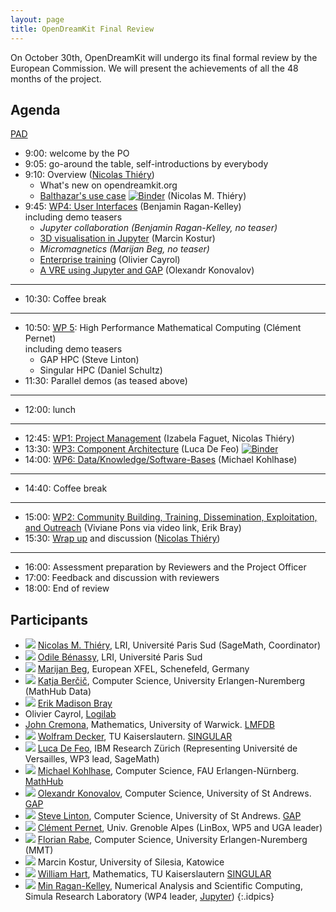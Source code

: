 ```yaml
---
layout: page
title: OpenDreamKit Final Review
---
```


On October 30th, OpenDreamKit will undergo its final formal review
by the European Commission. We will present the achievements of all the
48 months of the project.

## Agenda

[PAD](https://hackmd.io/TpyMyvlzTPmajWX3TtwfHw)

- 9:00: welcome by the PO
- 9:05: go-around the table, self-introductions by everybody
- 9:10: Overview ([Nicolas Thiéry](http://Nicolas.Thiery.name))
  - What's new on opendreamkit.org
  - [Balthazar's use case](https://nbviewer.jupyter.org/github/OpenDreamKit/demo-semigroup-representation-theory/master?filepath=demo.ipynb) [![Binder](https://mybinder.org/badge_logo.svg)](https://mybinder.org/v2/gh/OpenDreamKit/demo-semigroup-representation-theory/master?filepath=demo.ipynb)
    (Nicolas M. Thiéry)
- 9:45: [WP4: User Interfaces](WP4.pdf)
  (Benjamin Ragan-Kelley)<br/>
    including demo teasers
    - *Jupyter collaboration (Benjamin Ragan-Kelley, no teaser)*
    - [3D visualisation in Jupyter](./wp4-k3d-vis.pdf)
      (Marcin Kostur)
    - *Micromagnetics (Marijan Beg, no teaser)*
    - [Enterprise training](./wp4_lightning_talk-vre_for_professional_training.pdf)
      (Olivier Cayrol)
    - [A VRE using Jupyter and GAP](./WP4_lightning_talk-Jupyter_and_GAP.pdf) (Olexandr Konovalov)

***

- 10:30: Coffee break

***

- 10:50: [WP 5](WP5.pdf): High Performance Mathematical Computing (Clément Pernet)<br/>
    including demo teasers
    - GAP HPC (Steve Linton)
    - Singular HPC (Daniel Schultz)
- 11:30: Parallel demos (as teased above)

***

- 12:00: lunch

***

- 12:45: [WP1: Project Management](WP1.pdf) (Izabela Faguet, Nicolas Thiéry)
- 13:30: [WP3: Component Architecture](https://nbviewer.jupyter.org/github/OpenDreamKit/OpenDreamKit.github.io/rp3-wp3-presentation-2?filepath=meetings%2F2019-10-30-Luxembourg%2FProjectReview%2FWP3.ipynb) (Luca De Feo) [![Binder](https://mybinder.org/badge_logo.svg)](https://mybinder.org/v2/gh/OpenDreamKit/OpenDreamKit.github.io/rp3-wp3-presentation-2/master?filepath=meetings%252F2019-10-30-Luxembourg%252FProjectReview%252FWP3.ipynb)
- 14:00: [WP6: Data/Knowledge/Software-Bases](./WP6.pdf) (Michael Kohlhase)

***

- 14:40: Coffee break

***

- 15:00: [WP2: Community Building, Training, Dissemination, Exploitation, and Outreach](WP2) (Viviane Pons via video link, Erik Bray)
- 15:30: [Wrap up](wrapup-final.pdf) and discussion ([Nicolas Thiéry](http://Nicolas.Thiery.name))

***

- 16:00: Assessment preparation by Reviewers and the Project Officer
- 17:00: Feedback and discussion with reviewers
- 18:00: End of review

## Participants

- ![](http://nicolas.thiery.name/id.jpg) [Nicolas M. Thiéry](http://Nicolas.Thiery.name), LRI, Université Paris Sud (SageMath, Coordinator)
- ![](https://img-0.journaldunet.com/cpztLhBur-LtpWcLV_witkYrvdw=/250x/smart/d8950c0639354214bf9a748c7c4a9f84/ccmcms-jdn/2235975.jpg) [Odile Bénassy](http://github.com/zerline), LRI, Université Paris Sud
- ![](https://cmg.soton.ac.uk/media/people/mb1a15.medium.jpg) [Marijan Beg](https://cmg.soton.ac.uk/people/mb1a15/), European XFEL, Schenefeld, Germany
- ![](https://kwarc.info/public/images/kbercic.jpg) [Katja Berčič](https://kwarc.info/people/kbercic/), Computer Science, University Erlangen-Nuremberg (MathHub Data)
- ![](https://avatars1.githubusercontent.com/u/676149?s=180&v=4) [Erik Madison Bray](https://iguananaut.net)
- Olivier Cayrol, [Logilab](https://www.logilab.fr/)
- [John Cremona](http://homepages.warwick.ac.uk/staff/J.E.Cremona/), Mathematics, University of Warwick.  [LMFDB](http://www.lmfdb.org/)
- ![](https://opc.mfo.de/photoNormal?id=17996)
[Wolfram Decker](https://www.mathematik.uni-kl.de/agag/personen/leitung/decker/), TU Kaiserslautern. [SINGULAR](https://www.singular.uni-kl.de/)
- ![](https://defeo.lu/img/luca-drink.jpg) [Luca De Feo](https://defeo.lu/), IBM Research Zürich (Representing Université de Versailles, WP3 lead, SageMath)
- ![](https://kwarc.info/public/images/mkohlhase.jpg) [Michael Kohlhase](https://kwarc.info/kohlhase), Computer Science, FAU Erlangen-Nürnberg.  [MathHub](http://mathhub.info/)
- ![](https://www.cs.st-andrews.ac.uk/cs-web-data/People/alexk/img.jpg) [Olexandr Konovalov](https://olexandr-konovalov.github.io/), Computer Science, University of St Andrews. [GAP](https://www.gap-system.org/)
- ![](https://www.cs.st-andrews.ac.uk/cs-web-data/People/sal/img.jpg) [Steve Linton](https://www.cs.st-andrews.ac.uk/directory/person?id=sal), Computer Science, University of St Andrews. [GAP](https://www.gap-system.org/)
- ![](https://ljk.imag.fr/membres/Clement.Pernet/portrait.JPG) [Clément Pernet]( https://ljk.imag.fr/membres/Clement.Pernet), Univ. Grenoble Alpes (LinBox, WP5 and UGA leader)
- ![](https://kwarc.info/people/frabe/florian_rabe_small.jpg) [Florian Rabe](https://kwarc.info/people/frabe/), Computer Science, University Erlangen-Nuremberg (MMT)
- ![](/public/images/mk.png) Marcin Kostur, University of Silesia, Katowice
- ![](https://www.mathematik.uni-kl.de/fileadmin/AG_Algebra_Geometrie_und_Computeralgebra/Profilbilder/bill.jpg) [William Hart](https://www.mathematik.uni-kl.de/agag/personen/dozenten/), Mathematics, TU Kaiserslautern [SINGULAR](https://www.singular.uni-kl.de/)
- ![](https://secure.gravatar.com/avatar/d5b897c37001627c2e3ad3c1e8a7e6fb?size=40)
  [Min Ragan-Kelley](https://www.simula.no/people/benjaminrk),
  Numerical Analysis and Scientific Computing,
  Simula Research Laboratory
  (WP4 leader, [Jupyter](https://jupyter.org))
{:.idpics}

<style>
.idpics img {
  width: 40px;
  margin: 2px;
  cursor: pointer;
}
.idpics li {
  margin-left: 20px;
  min-height: 42px;
  list-style-type: none;
}
</style>

<script>
document.querySelectorAll('.idpics img').forEach(p => {
  p.parentNode.style.transform = 'translateX(-42px) translateX(-1ex)';
  p.addEventListener('click', () => window.open(p.src));
});
</script>
